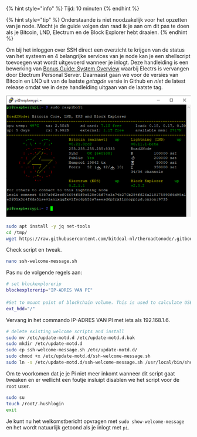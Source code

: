 {% hint style="info" %}
Tijd: 10 minuten
{% endhint %}

{% hint style="tip" %}
Onderstaande is niet noodzakelijk voor het opzetten van je node. Mocht je de guide volgen dan raad ik je aan om dit pas te doen als je Bitcoin, LND, Electrum en de Block Explorer hebt draaien.
{% endhint %}

Om bij het inloggen over SSH direct een overzicht te krijgen van de status van het systeem en 4 belangrijke services van je node kan je een shellscript toevoegen wat wordt uitgevoerd wanneer je inlogt. Deze handleiding is een bewerking van [Bonus Guide: System Overview](https://stadicus.github.io/RaspiBolt/raspibolt_61_system-overview.html) waarbij Electrs is vervangen door Electrum Personal Server. Daarnaast gaan we voor de versies van Bitcoin en LND uit van de laatste _getagde_ versie in Github en *niet* de latest release omdat we in deze handleiding uitgaan van de laatste tag.

![SSH Welcome Message](../.gitbook/assets/ssh-welcome-message.png)

```bash
sudo apt install -y jq net-tools
cd /tmp/
wget https://raw.githubusercontent.com/bitdeal-nl/theroadtonode/.gitbook/assets/ssh-welcome-message.sh
```

Check script en tweak.

```bash
nano ssh-welcome-message.sh
```

Pas nu de volgende regels aan:

```bash
# set blockexplorerip
blockexplorerip="IP-ADRES VAN PI"

#Set to mount point of blockchain volume. This is used to calculate USB HDD usage %
ext_hdd="/"
```
Vervang in het commando IP-ADRES VAN PI met iets als 192.168.1.6. 

```bash
# delete existing welcome scripts and install
sudo mv /etc/update-motd.d /etc/update-motd.d.bak
sudo mkdir /etc/update-motd.d
sudo cp ssh-welcome-message.sh /etc/update-motd.d/
sudo chmod +x /etc/update-motd.d/ssh-welcome-message.sh
sudo ln -s /etc/update-motd.d/ssh-welcome-message.sh /usr/local/bin/show-welcome-message
```
Om te voorkomen dat je je Pi niet meer inkomt wanneer dit script gaat tweaken en er wellicht een foutje insluipt disablen we het script voor de `root` user.

```bash
sudo su
touch /root/.hushlogin
exit
```

Je kunt nu het welkomstbericht opvragen met `sudo show-welcome-message` en het wordt natuurlijk getoond als je inlogt met `pi`.
